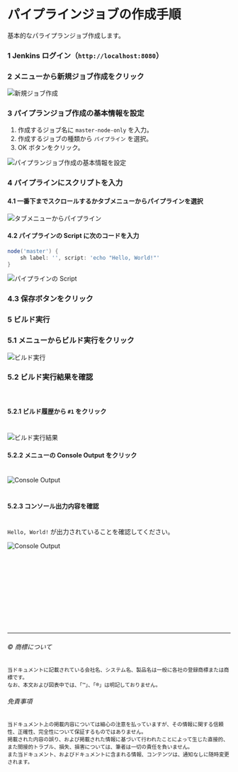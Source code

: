 # パイプラインジョブの作成手順

基本的なパライプランジョブ作成します。

### 1 Jenkins ログイン（``http://localhost:8080``）

### 2 メニューから新規ジョブ作成をクリック

![新規ジョブ作成](pipeline-script-basic-01.png)  

### 3 パイプランジョブ作成の基本情報を設定

1. 作成するジョブ名に ``master-node-only`` を入力。
1. 作成するジョブの種類から ``パイプライン`` を選択。
1. OK ボタンをクリック。

![パイプランジョブ作成の基本情報を設定](pipeline-script-basic-02.png)  

### 4 パイプラインにスクリプトを入力

#### 4.1 一番下までスクロールするかタブメニューからパイプラインを選択

![タブメニューからパイプライン](pipeline-script-basic-03.png)  

#### 4.2 パイプラインの Script に次のコードを入力

```groovy
node('master') {
    sh label: '', script: 'echo "Hello, World!"'
}
```

![パイプラインの Script](pipeline-script-basic-04.png)  

### 4.3 保存ボタンをクリック

### 5 ビルド実行

### 5.1 メニューからビルド実行をクリック

![ビルド実行](pipeline-script-basic-05.png) 

### 5.2 ビルド実行結果を確認  
　  
#### 5.2.1 ビルド履歴から ``#1`` をクリック  
　  
![ビルド実行結果](pipeline-script-basic-06.png) 
　  
#### 5.2.2 メニューの Console Output をクリック  
　  
![Console Output](pipeline-script-basic-07.png)  
　  
#### 5.2.3 コンソール出力内容を確認  
　  
``Hello, World!`` が出力されていることを確認してください。
　  

![Console Output](pipeline-script-basic-08.png)  




　  
　  
　  
　  
　  
　  
　  
　  

* * *

###### :copyright: 商標について

<sup>当ドキュメントに記載されている会社名、システム名、製品名は一般に各社の登録商標または商標です。</sup>  
<sup>なお、本文および図表中では、「™」、「®」は明記しておりません。</sup>  

###### 免責事項  
<sup>当ドキュメント上の掲載内容については細心の注意を払っていますが、その情報に関する信頼性、正確性、完全性について保証するものではありません。</sup>  
<sup>掲載された内容の誤り、および掲載された情報に基づいて行われたことによって生じた直接的、また間接的トラブル、損失、損害については、筆者は一切の責任を負いません。</sup>  
<sup>また当ドキュメント、およびドキュメントに含まれる情報、コンテンツは、通知なしに随時変更されます。</sup>  


